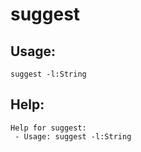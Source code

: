 suggest
====================

Usage:
--------------------
```
suggest -l:String 
```

Help:
--------------------
```
Help for suggest:
 - Usage: suggest -l:String 

```
